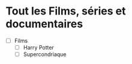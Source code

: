 # Tout les Films, séries et documentaires

- [ ] Films
  - [ ] Harry Potter
  - [ ] Supercondriaque
